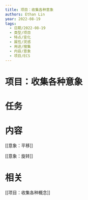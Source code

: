 ```yaml
---
title: 项目：收集各种意象
authors: Ethan Lin
year: 2022-08-19 
tags:
  - 日期/2022-08-19 
  - 类型/项目 
  - 特点/变化 
  - 属性/灵感 
  - 用途/搜集 
  - 内容/意象 
  - 项目/ECS 
---
```



# 项目：收集各种意象






# 任务



# 内容

[[意象：平移]]

[[意象：旋转]]



# 相关

[[项目：收集各种概念]]